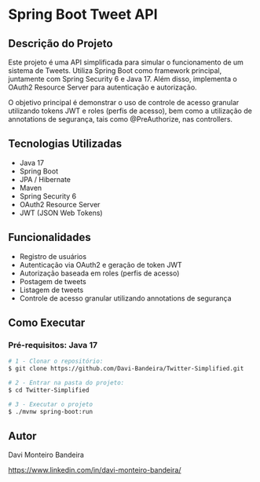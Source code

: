 # Spring Boot Tweet API

## Descrição do Projeto

Este projeto é uma API simplificada para simular o funcionamento de um sistema de Tweets. Utiliza Spring Boot como framework principal, juntamente com Spring Security 6 e Java 17. Além disso, implementa o OAuth2 Resource Server para autenticação e autorização.

O objetivo principal é demonstrar o uso de controle de acesso granular utilizando tokens JWT e roles (perfis de acesso), bem como a utilização de annotations de segurança, tais como @PreAuthorize, nas controllers.

## Tecnologias Utilizadas
* Java 17
* Spring Boot
* JPA / Hibernate
* Maven
* Spring Security 6
* OAuth2 Resource Server
* JWT (JSON Web Tokens)

## Funcionalidades
* Registro de usuários
* Autenticação via OAuth2 e geração de token JWT
* Autorização baseada em roles (perfis de acesso)
* Postagem de tweets
* Listagem de tweets
* Controle de acesso granular utilizando annotations de segurança

## Como Executar

### Pré-requisitos: Java 17

```bash
# 1 - Clonar o repositório:
$ git clone https://github.com/Davi-Bandeira/Twitter-Simplified.git

# 2 - Entrar na pasta do projeto:
$ cd Twitter-Simplified

# 3 - Executar o projeto
$ ./mvnw spring-boot:run
```

## Autor
Davi Monteiro Bandeira

https://www.linkedin.com/in/davi-monteiro-bandeira/


